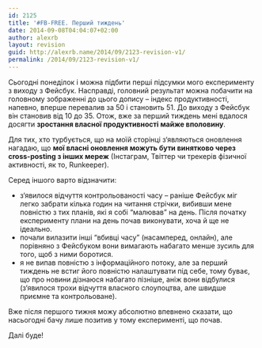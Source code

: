 ```yaml
---
id: 2125
title: '#FB-FREE. Перший тиждень'
date: 2014-09-08T04:04:07+02:00
author: alexrb
layout: revision
guid: http://alexrb.name/2014/09/2123-revision-v1/
permalink: /2014/09/2123-revision-v1/
---
```

Сьогодні понеділок і можна підбити перші підсумки мого експерименту з виходу з Фейсбук. Насправді, головний результат можна побачити на головному зображенні до цього допису &#8211; індекс продуктивності, напевно, вперше перевалив за 50 і становить 51. До виходу з Фейсбук він становив від 10 до 35. Отож, вже за перший тиждень мені вдалося досягти **зростання власної продуктивності майже вполовину**.

Для тих, хто турбується, що на моїй сторінці з‘являються оновлення нагадаю, що **мої власні оновлення можуть бути винятково через cross-posting з інших мереж** (Інстаграм, Твіттер чи трекерів фізичної активності, як то, Runkeeper).

Серед іншого варто відзначити:

  * з‘явилося відчуття контрольованості часу &#8211; раніше Фейсбук міг легко забрати кілька годин на читання стрічки, вибивши мене повністю з тих планів, які я собі &#8220;малював&#8221; на день. Після початку експерименту плани на день почав виконувати, хоча й ще не ідеально.
  * почали вилазити інші &#8220;вбивці часу&#8221; (насамперед, онлайн), але порівняно з Фейсбуком вони вимагають набагато менше зусиль для того, щоб з ними боротися.
  * я не випав повністю з інформаційного потоку, але за перший тиждень не встиг його повністю налаштувати під себе, тому буває, що про новини дізнаюся набагато пізніше, аніж вони відбулися (з‘явилося трохи відчуття власного слоупоцтва, але швидше приємне та контрольоване).

Вже після першого тижня можу абсолютно впевнено сказати, що насьогодні бачу лише позитив у тому експерименті, що почав.

Далі буде!